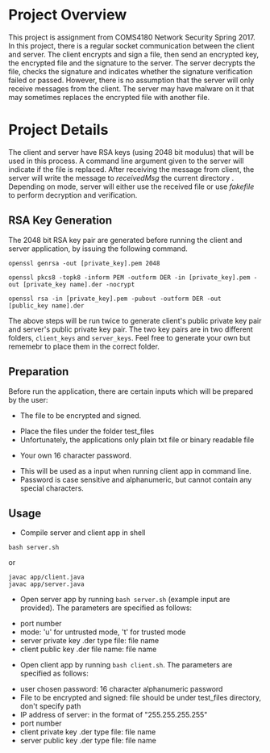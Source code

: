 # Project Overview
This project is assignment from COMS4180 Network Security Spring 2017. In this project, there is a regular socket communication between the client and server. 
The client encrypts and sign a file, then send an encrypted key, the encrypted file and the signature to the server. The server decrypts the file, checks the signature and indicates whether the signature verification failed or passed. 
However, there is no assumption that the server will only receive messages from the client. The server may have malware on it that may sometimes replaces the encrypted file with another file. 


# Project Details
The client and server have RSA keys (using 2048 bit modulus) that will be used in this process.  A command line argument given to the server will indicate if the file is replaced.
After receiving the message from client, the server will write the message to *receivedMsg* the current directory . Depending on mode, server will either use the received file or use *fakefile* to perform decryption and verification.

## RSA Key Generation
The 2048 bit RSA key pair are generated before running the client and server application, by issuing the following command.
```
openssl genrsa -out [private_key].pem 2048
```
```
openssl pkcs8 -topk8 -inform PEM -outform DER -in [private_key].pem -out [private_key name].der -nocrypt
```
```
openssl rsa -in [private_key].pem -pubout -outform DER -out [public_key name].der
```
The above steps will be run twice to generate client's public private key pair and server's public private key pair.
The two key pairs are in two different folders, `client_keys` and `server_keys`. Feel free to generate your own but rememebr to place them in the correct folder.

## Preparation
Before run the application, there are certain inputs which will be prepared by the user:
- The file to be encrypted and signed. 
 * Place the files under the folder test_files 
 * Unfortunately, the applications only plain txt file or binary readable file
- Your own 16 character password. 
 * This will be used as a input when running client app in command line.
 * Password is case sensitive and alphanumeric, but cannot contain any special characters.

## Usage

- Compile server and client app in shell
```
bash server.sh
```
or
```
javac app/client.java
javac app/server.java
```

- Open server app by running `bash server.sh` (example input are provided). The parameters are specified as follows:
 * port number
 * mode: 'u' for untrusted mode, 't' for trusted mode
 * server private key .der type file: file name
 * client public key .der file name: file name
  
- Open client app by running `bash client.sh`. The parameters are specified as follows:
 * user chosen password: 16 character alphanumeric password
 * File to be encrypted and signed: file should be under test_files directory, don't specify path
 * IP address of server: in the format of "255.255.255.255"
 * port number
 * client private key .der type file: file name
 * server public key .der type file: file name
